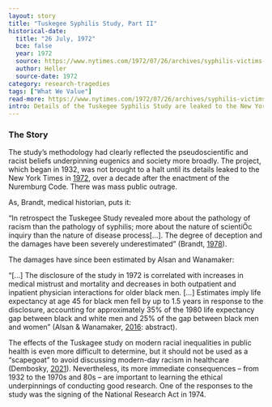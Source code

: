 ```yaml
---
layout: story
title: "Tuskegee Syphilis Study, Part II"
historical-date:
  title: "26 July, 1972"
  bce: false
  year: 1972
  source: https://www.nytimes.com/1972/07/26/archives/syphilis-victims-in-us-study-went-untreated-for-40-years-syphilis.html
  author: Heller
  source-date: 1972
category: research-tragedies
tags: ["What We Value"]
read-more: https://www.nytimes.com/1972/07/26/archives/syphilis-victims-in-us-study-went-untreated-for-40-years-syphilis.html
intro: Details of the Tuskegee Syphilis Study are leaked to the New York Times, leading to the end of the project.
---
```

### The Story
The study’s methodology had clearly reflected the pseudoscientific and racist beliefs underpinning eugenics and society more broadly. The project, which began in 1932, was not brought to a halt until its details leaked to the New York Times in [1972](https://www.nytimes.com/1972/07/26/archives/syphilis-victims-in-us-study-went-untreated-for-40-years-syphilis.html), over a decade after the enactment of the Nuremburg Code. There was mass public outrage.

As, Brandt, medical historian, puts it:

“In retrospect the Tuskegee Study revealed more about the pathology of racism than the pathology of syphilis; more about the nature of scientiÖc inquiry than the nature of disease process[…]. The degree of deception and the damages have been severely underestimated” (Brandt, [1978](http://nrs.harvard.edu/urn-3:HUL.InstRepos:3372911)).

The damages have since been estimated by Alsan and Wanamaker:

“[…] The disclosure of the study in 1972 is correlated with increases in medical mistrust and mortality and decreases in both outpatient and inpatient physician interactions for older black men. […] Estimates imply life expectancy at age 45 for black men fell by up to 1.5 years in response to the disclosure, accounting for approximately 35% of the 1980 life expectancy gap between black and white men and 25% of the gap between black men and women” (Alsan & Wanamaker, [2016](https://www.nber.org/system/files/working_papers/w22323/w22323.pdf): abstract).

The effects of the Tuskagee study on modern racial inequalities in public health is even more difficult to determine, but it should not be used as a “scapegoat” to avoid discussing modern-day racism in healthcare (Dembosky, [2021](https://www.npr.org/sections/health-shots/2021/03/23/974059870/stop-blaming-tuskegee-critics-say-its-not-an-excuse-for-current-medical-racism?t=1634027809493)). Nevertheless, its more immediate consequences – from 1932 to the 1970s and 80s – are important to learning the ethical underpinnings of conducting good research. One of the responses to the study was the signing of the National Research Act in 1974.
